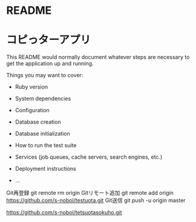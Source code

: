 # README
# コピっターアプリ
This README would normally document whatever steps are necessary to get the
application up and running.

Things you may want to cover:

* Ruby version

* System dependencies

* Configuration

* Database creation

* Database initialization

* How to run the test suite

* Services (job queues, cache servers, search engines, etc.)

* Deployment instructions

* ...

Git再登録
git remote rm origin
Gitリモート追加
git remote add origin https://github.com/s-nobol/testuota.git
Git送信
git push -u origin master

https://github.com/s-nobol/tetsuotasokuho.git